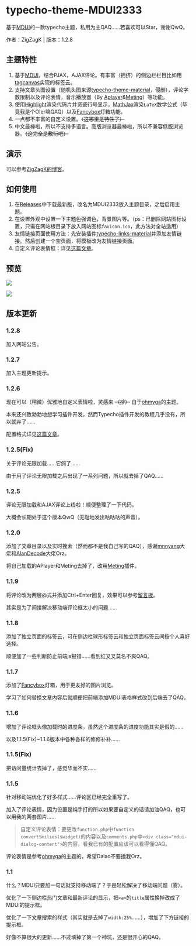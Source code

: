 # typecho-theme-MDUI2333

基于[MDUI](https://mdui.org)的一款typecho主题，私用为主QAQ……若喜欢可以Star，谢谢QwQ。

作者：ZigZagK | 版本：1.2.8

## 主题特性

1. 基于[MDUI](https://www.mdui.org/)，结合PJAX，AJAX评论。有丰富（拥挤）的侧边栏栏目比如用[tagcanvas](http://www.goat1000.com/tagcanvas.php)实现的标签云。
2. 支持文章头图设置（随机头图来源[typecho-theme-material](https://github.com/viosey/typecho-theme-material/tree/master/img/random)，侵删），评论字数限制以及评论表情，音乐播放器（By [Aplayer](https://github.com/MoePlayer/APlayer)&[Meting](https://github.com/metowolf/MetingJS)）等功能。
3. 使用[Highlight](https://highlightjs.org/)渲染代码片并资瓷行号显示，[MathJax](https://www.mathjax.org/)渲染`LaTeX`数学公式（毕竟我是个OIer嘛QAQ）以及[Fancybox](https://fancyapps.com/fancybox/3/)灯箱功能。
4. 一点都不丰富的自定义设置。~~（这哪里是特性了）~~
5. 中文最棒啦，所以不支持多语言。高版浏览器最棒啦，所以不兼容低版浏览器。~~（这完全是敷衍吧）~~

## 演示

可以参考[ZigZagK的博客](https://zigzagk.top)。

## 如何使用

1. 在[Releases](https://github.com/ZigZagK/typecho-theme-MDUI2333/releases)中下载最新版，改名为MDUI2333放入主题目录，之后启用主题。
2. 在设置外观中设置一下主题色强调色，背景图片等。（ps：已删除网站图标设置，只需在网站根目录下放入网站图标`favicon.ico`，此方法对全站适用）
3. 友情链接页面使用方法：先安装插件[typecho-links-material](https://github.com/idawnlight/typecho-links-material)并添加友情链接。然后创建一个空页面，将模板改为友情链接页面。
4. 自定义评论表情框：详见[这篇文章](https://zigzagk.top/2019/07/22/MDUI2333QAQTAB)。

## 预览

![](https://raw.githubusercontent.com/ZigZagK/typecho-theme-MDUI2333/master/screenshot.png)

![](https://raw.githubusercontent.com/ZigZagK/typecho-theme-MDUI2333/master/preview.png)

## 版本更新

### 1.2.8

加入网站公告。

### 1.2.7

加入主题更新提示。

### 1.2.6

现在可以（稍微）优雅地自定义表情啦，灵感来 ~~（抄）~~ 自于[ohmyga](https://github.com/ohmyga233/castle-Typecho-Theme)的主题。

本来还兴致勃勃地想学习插件开发，然而Typecho插件开发的教程几乎没有，所以就弃了……

配置格式详见[这篇文章](https://zigzagk.top/2019/07/22/MDUI2333QAQTAB)。

### 1.2.5(Fix)

关于评论无限加载……它鸽了……

由于用了评论无限加载之后出现了一系列问题，所以就去掉了QAQ……

### 1.2.5

评论无限加载和AJAX评论上线啦！顺便整理了一下代码。

大概会长期处于这个版本QwQ（无耻地发出咕咕咕的声音）。

### 1.2.0

添加了文章目录以及实时搜索（然而都不是我自己写的QAQ），感谢[mnnyang](https://github.com/mnnyang/jquery_headindex)大佬和[AlanDecode](https://github.com/AlanDecode/Typecho-Plugin-ExSearch)大佬Orz。

将自己加载的APlayer和Meting去掉了，改用[Meting](https://github.com/MoePlayer/APlayer-Typecho)插件。

### 1.1.9

将评论改为两层@式并添加Ctrl+Enter回复，效果可以参考[留言板](https://zigzagk.top/messages)。

其实是为了间接解决移动端评论框太小的问题……

### 1.1.8

添加了独立页面的标签云，可在侧边栏球形标签云和独立页面标签云间按个人喜好选择。

顺便加了一些判断防止前端js报错……看到红叉叉莫名不爽QAQ。

### 1.1.7

添加了[Fancybox](https://fancyapps.com/fancybox/3/)灯箱，用于更友好的图片浏览。

学习了如何替换文章内容后就顺便把前端添加MDUI表格样式改到后端去了QAQ。

### 1.1.6

增加了评论框头像加载时的进度条，虽然这个进度条的进度功能其实是假的……

以及1.1.5(Fix)~1.1.6版本中各种各样的修修补补……

### 1.1.5(Fix)

把访问量统计去掉了，感觉华而不实……

### 1.1.5

针对移动端优化了好多样式……评论区已经完全重写了。

加入了评论表情，因为设置是纯手打的所以如果要自定义的话请加油QAQ，也可以用我的两套图片……

> 自定义评论表情：要更改`function.php`中`function convertSmilies($widget)`的内容以及`comments.php`中`<div class="mdui-dialog-content">`的内容，看我已有的配置应该可以看得懂QAQ。

评论表情是参考[ohmyga](https://github.com/ohmyga233/castle-Typecho-Theme)的主题的，希望Dalao不要捶我Orz。

### 1.1

什么？MDUI只要加一句话就支持移动端了？于是轻松解决了移动端问题（雾）。

优化了一下侧边栏热门文章和最新评论的显示，把`<a>`的`title`属性换掉改成了MDUI的提示框。

优化了一下文章搜索的样式（其实就是去掉了`width:25%`……），增加了下方链接的提示框。

好像不算很大的更新……不过填掉了第一个神坑，还是很开心的QAQ。